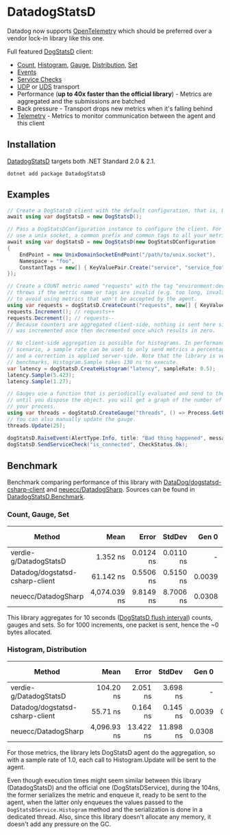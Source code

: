 # DatadogStatsD

Datadog now supports [OpenTelemetry](https://docs.datadoghq.com/fr/opentelemetry) which should be preferred over
a vendor lock-in library like this one.

Full featured [DogStatsD](https://docs.datadoghq.com/developers/dogstatsd) client:
- [Count](https://docs.datadoghq.com/developers/metrics/types/?tab=count#metric-types),
  [Histogram](https://docs.datadoghq.com/developers/metrics/types/?tab=count#metric-types),
  [Gauge](https://docs.datadoghq.com/developers/metrics/types/?tab=gauge#metric-types),
  [Distribution](https://docs.datadoghq.com/developers/metrics/types/?tab=distribution#metric-types),
  [Set](https://statsd.readthedocs.io/en/v3.2.1/types.html#sets)
- [Events](https://docs.datadoghq.com/events)
- [Service Checks](https://docs.datadoghq.com/developers/service_checks)
- [UDP](https://docs.datadoghq.com/developers/dogstatsd/?tab=hostagent#how-it-works) or
  [UDS](https://docs.datadoghq.com/developers/dogstatsd/unix_socket) transport
- Performance (**up to 40x faster than the official library**) - Metrics are aggregated and the submissions are batched
- Back pressure - Transport drops new metrics when it's falling behind
- [Telemetry](https://docs.datadoghq.com/developers/dogstatsd/high_throughput/?tab=go#client-side-telemetry) -
  Metrics to monitor communication between the agent and this client

## Installation
[DatadogStatsD](https://www.nuget.org/packages/DatadogStatsD) targets both .NET Standard 2.0 & 2.1.

`dotnet add package DatadogStatsD`

## Examples

```csharp
// Create a DogStatsD client with the default configuration, that is, UDP on port 8125.
await using var dogStatsD = new DogStatsD();

// Pass a DogStatsDConfiguration instance to configure the client. For example, to
// use a unix socket, a common prefix and common tags to all your metrics:
await using var dogStatsD = new DogStatsD(new DogStatsDConfiguration
{
    EndPoint = new UnixDomainSocketEndPoint("/path/to/unix.socket"),
    Namespace = "foo",
    ConstantTags = new[] { KeyValuePair.Create("service", "service_foo") },
});

// Create a COUNT metric named "requests" with the tag "environment:dev". The method
// throws if the metric name or tags are invalid (e.g. too long, invalid characters)
// to avoid using metrics that won't be accepted by the agent.
using var requests = dogStatsD.CreateCount("requests", new[] { KeyValuePair.Create("env", "dev") });
requests.Increment(); // requests++
requests.Decrement(); // requests--
// Because counters are aggregated client-side, nothing is sent here since the metric
// was incremented once then decremented once which results in zero.

// No client-side aggregation is possible for histograms. In performance sensitive
// scenario, a sample rate can be used to only send metrics a percentage of the time
// and a correction is applied server-side. Note that the library is very fast. In the
// benchmarks, Histogram.Sample takes 130 ns to execute.
var latency = dogStatsD.CreateHistogram("latency", sampleRate: 0.5);
latency.Sample(5.423);
latency.Sample(1.27);

// Gauges use a function that is periodically evaluated and send to the agent. Here,
// until you dispose the object. you will get a graph of the number of threads in
// your process.
using var threads = dogStatsD.CreateGauge("threads", () => Process.GetCurrentProcess().Threads.Count);
// You can also manually update the gauge.
threads.Update(25);

dogStatsD.RaiseEvent(AlertType.Info, title: "Bad thing happened", message: "This happened");
dogStatsD.SendServiceCheck("is_connected", CheckStatus.Ok);
```

## Benchmark

Benchmark comparing performance of this library
with [DataDog/dogstatsd-csharp-client](https://github.com/DataDog/dogstatsd-csharp-client)
and [neuecc/DatadogSharp](https://github.com/neuecc/DatadogSharp).
Sources can be found in [DatadogStatsD.Benchmark](https://github.com/verdie-g/DatadogStatsD/blob/master/DatadogStatsD.Benchmark/Program.cs).

### Count, Gauge, Set

|                          Method |         Mean |     Error |    StdDev |  Gen 0 | Gen 1 | Gen 2 | Allocated |
|-------------------------------- |-------------:|----------:|----------:|-------:|------:|------:|----------:|
|          verdie-g/DatadogStatsD |     1.352 ns | 0.0124 ns | 0.0110 ns |      - |     - |     - |         - |
| Datadog/dogstatsd-csharp-client |    61.142 ns | 0.5506 ns | 0.5150 ns | 0.0039 |     - |     - |      66 B |
|             neuecc/DatadogSharp | 4,074.039 ns | 9.8149 ns | 8.7006 ns | 0.0308 |     - |     - |     599 B |

This library aggregates for 10 seconds ([DogStatsD flush interval](https://docs.datadoghq.com/developers/dogstatsd/data_aggregation/#how-is-aggregation-performed-with-the-dogstatsd-server))
counts, gauges and sets. So for 1000 increments, one packet is sent, hence the ~0 bytes allocated.

### Histogram, Distribution

|                          Method |        Mean |     Error |    StdDev |  Gen 0 |  Gen 1 | Gen 2 | Allocated |
|-------------------------------- |------------:|----------:|----------:|-------:|-------:|------:|----------:|
|          verdie-g/DatadogStatsD |   104.20 ns |  2.051 ns |  3.698 ns |      - |      - |     - |         - |
| Datadog/dogstatsd-csharp-client |    55.71 ns |  0.164 ns |  0.145 ns | 0.0039 | 0.0001 |     - |      66 B |
|             neuecc/DatadogSharp | 4,096.93 ns | 13.422 ns | 11.898 ns | 0.0308 |      - |     - |     599 B |

For those metrics, the library lets DogStatsD agent do the aggregation, so with
a sample rate of 1.0, each call to Histogram.Update will be sent to the agent.

Even though execution times might seem similar between this library (DatadogStatsD)
and the official one (DogStatsDService), during the 104ns, the former serializes
the metric and enqueue it, ready to be sent to the agent, when the latter only
enqueues the values passed to the `DogStatsDService.Histogram` method and the
serialization is done in a dedicated thread. Also, since this library doesn't allocate
any memory, it doesn't add any pressure on the GC.
